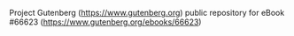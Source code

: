 Project Gutenberg (https://www.gutenberg.org) public repository for
eBook #66623 (https://www.gutenberg.org/ebooks/66623)
